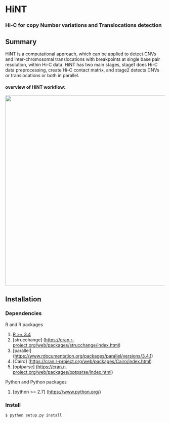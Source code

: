 # HiNT
### Hi-C for copy Number variations and Translocations detection

## Summary
HiNT is a computational approach, which can be applied to detect CNVs and inter-chromosomal translocations with breakpoints at single base pair resolution, within Hi-C data. HiNT has two main stages, stage1 does Hi-C data preprocessing, create Hi-C contact matrix, and stage2 detects CNVs or translocations or both in parallel.

#### overview of HiNT workflow: 

<img src="https://github.com/suwangbio/HiNT/blob/master/images/HiNToverview.png" width="600">



## Installation

### Dependencies
R and R packages

1. [R >= 3.4](https://www.r-project.org/)
2. [strucchange] (https://cran.r-project.org/web/packages/strucchange/index.html) 
3. [parallel] (https://www.rdocumentation.org/packages/parallel/versions/3.4.1)
4. [Cairo] (https://cran.r-project.org/web/packages/Cairo/index.html)
5. [optparse] (https://cran.r-project.org/web/packages/optparse/index.html)


Python and Python packages

1. [python >= 2.7] (https://www.python.org/)

### Install
```$ python setup.py install ```
